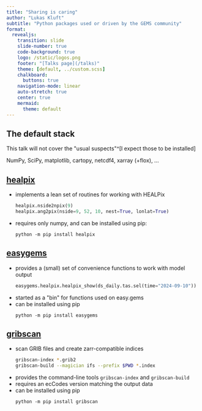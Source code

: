 ```yaml
---
title: "Sharing is caring"
author: "Lukas Kluft"
subtitle: "Python packages used or driven by the GEMS community"
format:
  revealjs:
    transition: slide
    slide-number: true
    code-background: true
    logo: /static/logos.png
    footer: "[Talks page](/talks)"
    theme: [default, ../custom.scss]
    chalkboard:
      buttons: true
    navigation-mode: linear
    auto-stretch: true
    center: true
    mermaid:
      theme: default
---
```


## The default stack

This talk will not cover the "usual suspects"^[I expect those to be installed]

NumPy, SciPy, matplotlib, cartopy, netcdf4, xarray (+flox), ...

## [healpix](https://github.com/ntessore/healpix)

* implements a lean set of routines for working with HEALPix
  ```py
  healpix.nside2npix(9)
  healpix.ang2pix(nside=9, 52, 10, nest=True, lonlat=True)
  ```
* requires only numpy, and can be installed using pip:
  ```
  python -m pip install healpix
  ```

## [easygems](https://github.com/mpimet/easygems)

* provides a (small) set of convenience functions to work with model output
  ```py
  easygems.healpix.healpix_show(ds_daily.tas.sel(time="2024-09-10"))
  ```
* started as a "bin" for functions used on easy.gems
* can be installed using pip
  ```
  python -m pip install easygems
  ```

## [gribscan](https://github.com/gribscan/gribscan)

* scan GRIB files and create zarr-compatible indices
  ```sh
  gribscan-index *.grib2
  gribscan-build --magician ifs --prefix $PWD *.index
  ```
* provides the command-line tools `gribscan-index` and `gribscan-build`
* requires an ecCodes version matching the output data
* can be installed using pip
  ```
  python -m pip install gribscan
  ```
